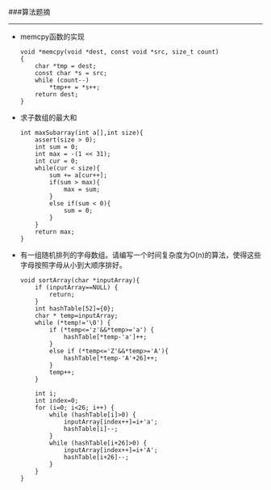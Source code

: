 ###算法题摘
******
*   memcpy函数的实现
    
        void *memcpy(void *dest, const void *src, size_t count)
        {
            char *tmp = dest;
            const char *s = src;
            while (count--)
                *tmp++ = *s++;
            return dest;
        }

*   求子数组的最大和

        int maxSubarray(int a[],int size){
            assert(size > 0);
            int sum = 0;
            int max = -(1 << 31);
            int cur = 0;
            while(cur < size){
                sum += a[cur++];
                if(sum > max){
                    max = sum;
                }
                else if(sum < 0){
                    sum = 0;
                }
            }
            return max;
        }

*   有一组随机排列的字母数组。请编写一个时间复杂度为O(n)的算法，使得这些字母按照字母从小到大顺序排好。

        void sortArray(char *inputArray){
            if (inputArray==NULL) {
                return;
            }
            int hashTable[52]={0};
            char * temp=inputArray;
            while (*temp!='\0') {
                if (*temp<='z'&&*temp>='a') {
                    hashTable[*temp-'a']++;
                }
                else if (*temp<='Z'&&*temp>='A'){
                    hashTable[*temp-'A'+26]++;
                }
                temp++;
            }
            
            int i;
            int index=0;
            for (i=0; i<26; i++) {
                while (hashTable[i]>0) {
                    inputArray[index++]=i+'a';
                    hashTable[i]--;
                }
                while (hashTable[i+26]>0) {
                    inputArray[index++]=i+'A';
                    hashTable[i+26]--;
                }
            }
        }
